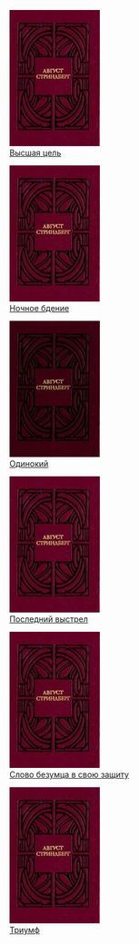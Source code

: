 ![](Высшая%20цель.jpg)  
[Высшая цель](Высшая%20цель.md)

![](Ночное%20бдение.jpg)  
[Ночное бдение](Ночное%20бдение.md)

![](Одинокий.jpg)  
[Одинокий](Одинокий.md)

![](Последний%20выстрел.jpg)  
[Последний выстрел](Последний%20выстрел.md)

![](Слово%20безумца%20в%20свою%20защиту.jpg)  
[Слово безумца в свою защиту](Слово%20безумца%20в%20свою%20защиту.md)

![](Триумф.jpg)  
[Триумф](Триумф.md)
